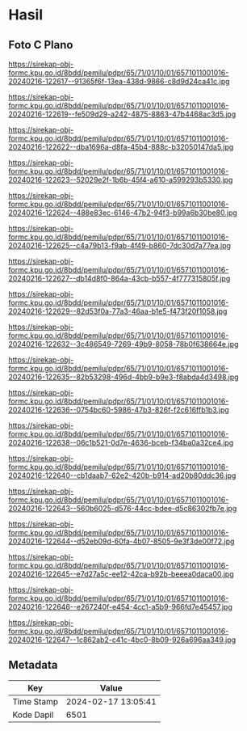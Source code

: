 # Hasil

## Foto C Plano

https://sirekap-obj-formc.kpu.go.id/8bdd/pemilu/pdpr/65/71/01/10/01/6571011001016-20240216-122617--91365f6f-13ea-438d-9866-c8d9d24ca41c.jpg

https://sirekap-obj-formc.kpu.go.id/8bdd/pemilu/pdpr/65/71/01/10/01/6571011001016-20240216-122619--fe509d29-a242-4875-8863-47b4468ac3d5.jpg

https://sirekap-obj-formc.kpu.go.id/8bdd/pemilu/pdpr/65/71/01/10/01/6571011001016-20240216-122622--dba1696a-d8fa-45b4-888c-b32050147da5.jpg

https://sirekap-obj-formc.kpu.go.id/8bdd/pemilu/pdpr/65/71/01/10/01/6571011001016-20240216-122623--52029e2f-1b6b-45f4-a610-a599293b5330.jpg

https://sirekap-obj-formc.kpu.go.id/8bdd/pemilu/pdpr/65/71/01/10/01/6571011001016-20240216-122624--488e83ec-6146-47b2-94f3-b99a6b30be80.jpg

https://sirekap-obj-formc.kpu.go.id/8bdd/pemilu/pdpr/65/71/01/10/01/6571011001016-20240216-122625--c4a79b13-f9ab-4f49-b860-7dc30d7a77ea.jpg

https://sirekap-obj-formc.kpu.go.id/8bdd/pemilu/pdpr/65/71/01/10/01/6571011001016-20240216-122627--db14d8f0-864a-43cb-b557-4f777315805f.jpg

https://sirekap-obj-formc.kpu.go.id/8bdd/pemilu/pdpr/65/71/01/10/01/6571011001016-20240216-122629--82d53f0a-77a3-46aa-b1e5-f473f20f1058.jpg

https://sirekap-obj-formc.kpu.go.id/8bdd/pemilu/pdpr/65/71/01/10/01/6571011001016-20240216-122632--3c486549-7269-49b9-8058-78b0f638664e.jpg

https://sirekap-obj-formc.kpu.go.id/8bdd/pemilu/pdpr/65/71/01/10/01/6571011001016-20240216-122635--82b53298-496d-4bb9-b9e3-f8abda4d3498.jpg

https://sirekap-obj-formc.kpu.go.id/8bdd/pemilu/pdpr/65/71/01/10/01/6571011001016-20240216-122636--0754bc60-5986-47b3-826f-f2c616ffb1b3.jpg

https://sirekap-obj-formc.kpu.go.id/8bdd/pemilu/pdpr/65/71/01/10/01/6571011001016-20240216-122638--06c1b521-0d7e-4636-bceb-f34ba0a32ce4.jpg

https://sirekap-obj-formc.kpu.go.id/8bdd/pemilu/pdpr/65/71/01/10/01/6571011001016-20240216-122640--cb1daab7-62e2-420b-b914-ad20b80ddc36.jpg

https://sirekap-obj-formc.kpu.go.id/8bdd/pemilu/pdpr/65/71/01/10/01/6571011001016-20240216-122643--560b6025-d576-44cc-bdee-d5c86302fb7e.jpg

https://sirekap-obj-formc.kpu.go.id/8bdd/pemilu/pdpr/65/71/01/10/01/6571011001016-20240216-122644--d52eb09d-60fa-4b07-8505-9e3f3de00f72.jpg

https://sirekap-obj-formc.kpu.go.id/8bdd/pemilu/pdpr/65/71/01/10/01/6571011001016-20240216-122645--e7d27a5c-ee12-42ca-b92b-beeea0daca00.jpg

https://sirekap-obj-formc.kpu.go.id/8bdd/pemilu/pdpr/65/71/01/10/01/6571011001016-20240216-122646--e267240f-e454-4cc1-a5b9-966fd7e45457.jpg

https://sirekap-obj-formc.kpu.go.id/8bdd/pemilu/pdpr/65/71/01/10/01/6571011001016-20240216-122647--1c862ab2-c41c-4bc0-8b09-926a696aa349.jpg


## Metadata

| Key        | Value               |
| ---------- | ------------------- |
| Time Stamp | 2024-02-17 13:05:41 |
| Kode Dapil | 6501                |




